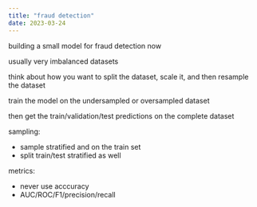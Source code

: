 ```yaml
---
title: "fraud detection" 
date: 2023-03-24
---
```


building a small model for fraud detection now

usually very imbalanced datasets

think about how you want to split the dataset, scale it, and then resample the dataset

train the model on the undersampled or oversampled dataset

then get the train/validation/test predictions on the complete dataset

sampling:

* sample stratified and on the train set
* split train/test stratified as well

metrics:

* never use acccuracy
* AUC/ROC/F1/precision/recall

